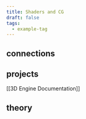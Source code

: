 ```yaml
---
title: Shaders and CG
draft: false
tags:
  - example-tag
---
```


## connections 

## projects
[[3D Engine Documentation]]

## theory
